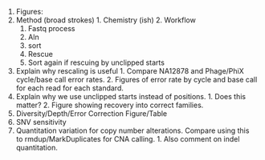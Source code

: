 1. Figures:
  0. Method (broad strokes)
    1. Chemistry (ish)
    2. Workflow
      1. Fastq process
      2. Aln
      3. sort
      4. Rescue
      5. Sort again if rescuing by unclipped starts
  1. Explain why rescaling is useful
    1. Compare NA12878 and Phage/PhiX cycle/base call error rates.
    2. Figures of error rate by cycle and base call for each read for each standard.
  2. Explain why we use unclipped starts instead of positions.
    1. Does this matter?
    2. Figure showing recovery into correct families.
  3. Diversity/Depth/Error Correction Figure/Table
  4. SNV sensitivity
  5. Quantitation variation for copy number alterations. Compare using this to rmdup/MarkDuplicates for CNA calling.
    1. Also comment on indel quantitation.
